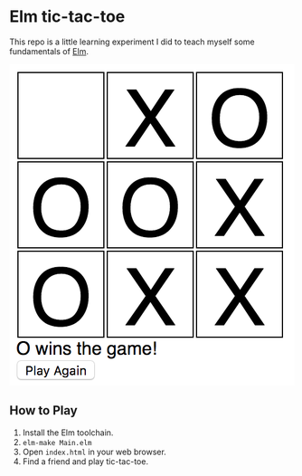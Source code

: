 # Elm tic-tac-toe

This repo is a little learning experiment I did to teach myself some fundamentals of [Elm](http://elm-lang.org/).

![screenshot of tic-tac-toe game](/screenshots/1.0.png)

## How to Play
 1. Install the Elm toolchain.
 2. `elm-make Main.elm`
 3. Open `index.html` in your web browser.
 4. Find a friend and play tic-tac-toe.
